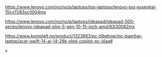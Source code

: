 https://www.lenovo.com/no/no/p/laptops/loq-laptops/lenovo-loq-essential-15irx11/83sc0004mx


https://www.lenovo.com/no/no/p/laptops/ideapad/ideapad-500-series/lenovo-ideapad-slim-5-gen-10-15-inch-amd/83j30062mx

https://www.komplett.no/product/1323663/pc-tilbehoer/pc-baerbar-laptop/acer-swift-14-ai-14-28k-oled-copilot-pc-blaa#

s